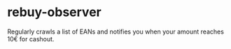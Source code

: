 # rebuy-observer
Regularly crawls a list of EANs and notifies you when your amount reaches 10€ for cashout.
